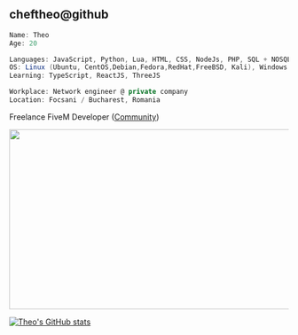 cheftheo@github
---------------

```cs
Name: Theo
Age: 20

Languages: JavaScript, Python, Lua, HTML, CSS, NodeJs, PHP, SQL + NOSQL
OS: Linux (Ubuntu, CentOS,Debian,Fedora,RedHat,FreeBSD, Kali), Windows
Learning: TypeScript, ReactJS, ThreeJS

Workplace: Network engineer @ private company
Location: Focsani / Bucharest, Romania
```
Freelance FiveM Developer ([Community](https://thorhub.ro/))


<div align="center">
  <img src="https://c.tenor.com/GfSX-u7VGM4AAAAC/coding.gif" width="550" height="325"/>
</div>

[![Theo's GitHub stats](https://github-readme-stats.vercel.app/api?username=cheftheo)](https://github.com/anuraghazra/github-readme-stats)

